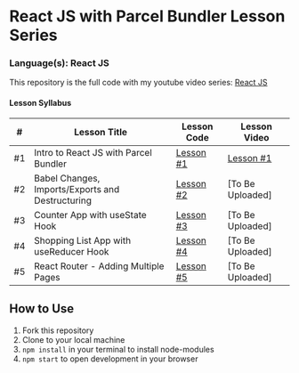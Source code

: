 # React JS with Parcel Bundler Lesson Series
### Language(s): React JS

This repository is the full code with my youtube video series: [React JS](https://www.youtube.com/playlist?list=PLWUQJ519A7tdSDCeS729NLUAcLW81sLIH)

#### Lesson Syllabus

<table>
    <thead>
        <tr>
            <th>#</th>
            <th>Lesson Title</th>
            <th>Lesson Code</th>
            <th>Lesson Video</th>
        </tr>
    </thead>
    <tbody>
        <tr>
            <td>#1</td>
            <td>Intro to React JS with Parcel Bundler </td>
            <td><a href="https://github.com/benjaminchacko/reactjs-lesson-series/tree/lesson-1">Lesson #1</a></td>
            <td><a href="https://youtu.be/cuSKfjoi_0M">Lesson #1</a></td>
        </tr>
        <tr>
            <td>#2</td>
            <td>Babel Changes, Imports/Exports and Destructuring</td>
            <td><a href="https://github.com/benjaminchacko/reactjs-lesson-series/tree/lesson-2">Lesson #2</a> </td>
            <td>[To Be Uploaded]</td>
        </tr>
        <tr>
            <td>#3</td>
            <td>Counter App with useState Hook</td>
            <td><a href="https://github.com/benjaminchacko/reactjs-lesson-series/tree/lesson-3">Lesson #3</a> </td>
            <td>[To Be Uploaded]</td>
        </tr>
         <tr>
            <td>#4</td>
            <td>Shopping List App with useReducer Hook</td>
            <td> <a href="https://github.com/benjaminchacko/reactjs-lesson-series/tree/lesson-4">Lesson #4</a> </td>
            <td>[To Be Uploaded]</td>
        </tr>
         <tr>
            <td>#5</td>
            <td>React Router - Adding Multiple Pages</td>
            <td><a href="https://github.com/benjaminchacko/reactjs-lesson-series/tree/lesson-5">Lesson #5</a> </td>
            <td>[To Be Uploaded]</td>
        </tr>
    </tbody>
</table>


  
## How to Use
1. Fork this repository
2. Clone to your local machine
3. `npm install` in your terminal to install node-modules
4. `npm start` to open development in your browser
